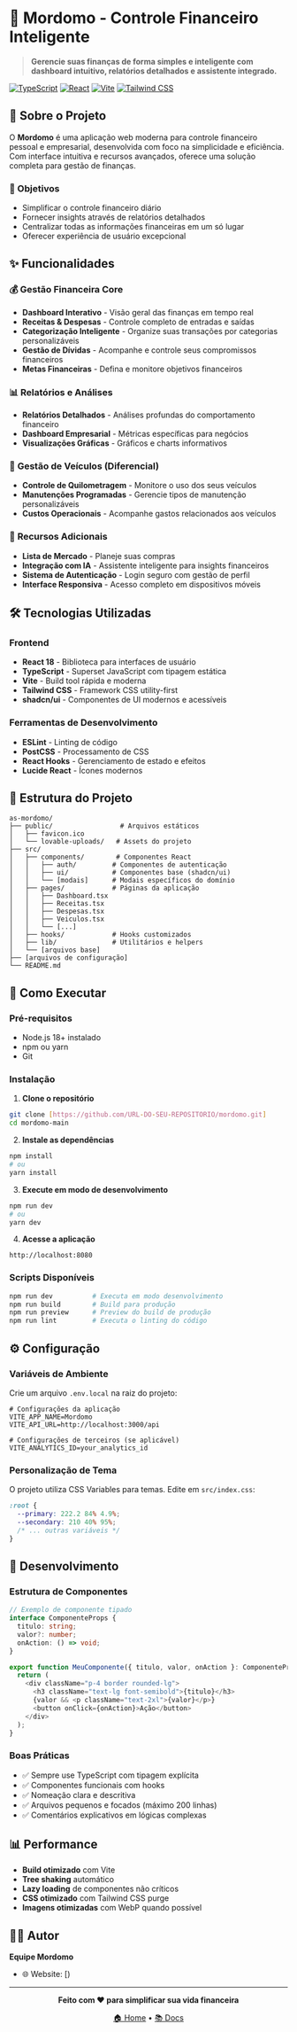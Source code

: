 # 🏦 Mordomo - Controle Financeiro Inteligente

> **Gerencie suas finanças de forma simples e inteligente com dashboard intuitivo, relatórios detalhados e assistente integrado.**

[![TypeScript](https://img.shields.io/badge/TypeScript-007ACC?style=for-the-badge&logo=typescript&logoColor=white)](https://www.typescriptlang.org/)
[![React](https://img.shields.io/badge/React-20232A?style=for-the-badge&logo=react&logoColor=61DAFB)](https://reactjs.org/)
[![Vite](https://img.shields.io/badge/Vite-646CFF?style=for-the-badge&logo=vite&logoColor=white)](https://vitejs.dev/)
[![Tailwind CSS](https://img.shields.io/badge/Tailwind_CSS-38B2AC?style=for-the-badge&logo=tailwind-css&logoColor=white)](https://tailwindcss.com/)

## 📖 Sobre o Projeto

O **Mordomo** é uma aplicação web moderna para controle financeiro pessoal e empresarial, desenvolvida com foco na simplicidade e eficiência. Com interface intuitiva e recursos avançados, oferece uma solução completa para gestão de finanças.

### 🎯 Objetivos

- Simplificar o controle financeiro diário
- Fornecer insights através de relatórios detalhados
- Centralizar todas as informações financeiras em um só lugar
- Oferecer experiência de usuário excepcional

## ✨ Funcionalidades

### 💰 **Gestão Financeira Core**

- **Dashboard Interativo** - Visão geral das finanças em tempo real
- **Receitas & Despesas** - Controle completo de entradas e saídas
- **Categorização Inteligente** - Organize suas transações por categorias personalizáveis
- **Gestão de Dívidas** - Acompanhe e controle seus compromissos financeiros
- **Metas Financeiras** - Defina e monitore objetivos financeiros

### 📊 **Relatórios e Análises**

- **Relatórios Detalhados** - Análises profundas do comportamento financeiro
- **Dashboard Empresarial** - Métricas específicas para negócios
- **Visualizações Gráficas** - Gráficos e charts informativos

### 🚗 **Gestão de Veículos** (Diferencial)

- **Controle de Quilometragem** - Monitore o uso dos seus veículos
- **Manutenções Programadas** - Gerencie tipos de manutenção personalizáveis
- **Custos Operacionais** - Acompanhe gastos relacionados aos veículos

### 🛒 **Recursos Adicionais**

- **Lista de Mercado** - Planeje suas compras
- **Integração com IA** - Assistente inteligente para insights financeiros
- **Sistema de Autenticação** - Login seguro com gestão de perfil
- **Interface Responsiva** - Acesso completo em dispositivos móveis

## 🛠️ Tecnologias Utilizadas

### **Frontend**

- **React 18** - Biblioteca para interfaces de usuário
- **TypeScript** - Superset JavaScript com tipagem estática
- **Vite** - Build tool rápida e moderna
- **Tailwind CSS** - Framework CSS utility-first
- **shadcn/ui** - Componentes de UI modernos e acessíveis

### **Ferramentas de Desenvolvimento**

- **ESLint** - Linting de código
- **PostCSS** - Processamento de CSS
- **React Hooks** - Gerenciamento de estado e efeitos
- **Lucide React** - Ícones modernos

## 📁 Estrutura do Projeto

```
as-mordomo/
├── public/                 # Arquivos estáticos
│   ├── favicon.ico
│   └── lovable-uploads/   # Assets do projeto
├── src/
│   ├── components/        # Componentes React
│   │   ├── auth/         # Componentes de autenticação
│   │   ├── ui/           # Componentes base (shadcn/ui)
│   │   └── [modais]      # Modais específicos do domínio
│   ├── pages/            # Páginas da aplicação
│   │   ├── Dashboard.tsx
│   │   ├── Receitas.tsx
│   │   ├── Despesas.tsx
│   │   ├── Veiculos.tsx
│   │   └── [...]
│   ├── hooks/            # Hooks customizados
│   ├── lib/              # Utilitários e helpers
│   └── [arquivos base]
├── [arquivos de configuração]
└── README.md
```

## 🚀 Como Executar

### **Pré-requisitos**

- Node.js 18+ instalado
- npm ou yarn
- Git

### **Instalação**

1. **Clone o repositório**

```bash
git clone [https://github.com/URL-DO-SEU-REPOSITORIO/mordomo.git]
cd mordomo-main
```

2. **Instale as dependências**

```bash
npm install
# ou
yarn install
```

3. **Execute em modo de desenvolvimento**

```bash
npm run dev
# ou
yarn dev
```

4. **Acesse a aplicação**

```
http://localhost:8080
```

### **Scripts Disponíveis**

```bash
npm run dev          # Executa em modo desenvolvimento
npm run build        # Build para produção
npm run preview      # Preview do build de produção
npm run lint         # Executa o linting do código
```

## ⚙️ Configuração

### **Variáveis de Ambiente**

Crie um arquivo `.env.local` na raiz do projeto:

```env
# Configurações da aplicação
VITE_APP_NAME=Mordomo
VITE_API_URL=http://localhost:3000/api

# Configurações de terceiros (se aplicável)
VITE_ANALYTICS_ID=your_analytics_id
```

### **Personalização de Tema**

O projeto utiliza CSS Variables para temas. Edite em `src/index.css`:

```css
:root {
  --primary: 222.2 84% 4.9%;
  --secondary: 210 40% 95%;
  /* ... outras variáveis */
}
```

## 🔧 Desenvolvimento

### **Estrutura de Componentes**

```typescript
// Exemplo de componente tipado
interface ComponenteProps {
  titulo: string;
  valor?: number;
  onAction: () => void;
}

export function MeuComponente({ titulo, valor, onAction }: ComponenteProps) {
  return (
    <div className="p-4 border rounded-lg">
      <h3 className="text-lg font-semibold">{titulo}</h3>
      {valor && <p className="text-2xl">{valor}</p>}
      <button onClick={onAction}>Ação</button>
    </div>
  );
}
```

### **Boas Práticas**

- ✅ Sempre use TypeScript com tipagem explícita
- ✅ Componentes funcionais com hooks
- ✅ Nomeação clara e descritiva
- ✅ Arquivos pequenos e focados (máximo 200 linhas)
- ✅ Comentários explicativos em lógicas complexas

## 📊 Performance

- **Build otimizado** com Vite
- **Tree shaking** automático
- **Lazy loading** de componentes não críticos
- **CSS otimizado** com Tailwind CSS purge
- **Imagens otimizadas** com WebP quando possível

## 👨‍💻 Autor

**Equipe Mordomo**

- 🌐 Website: [)

---

<div align="center">

**Feito com ❤️ para simplificar sua vida financeira**

[🏠 Home]() • [📚 Docs]()

</div>
